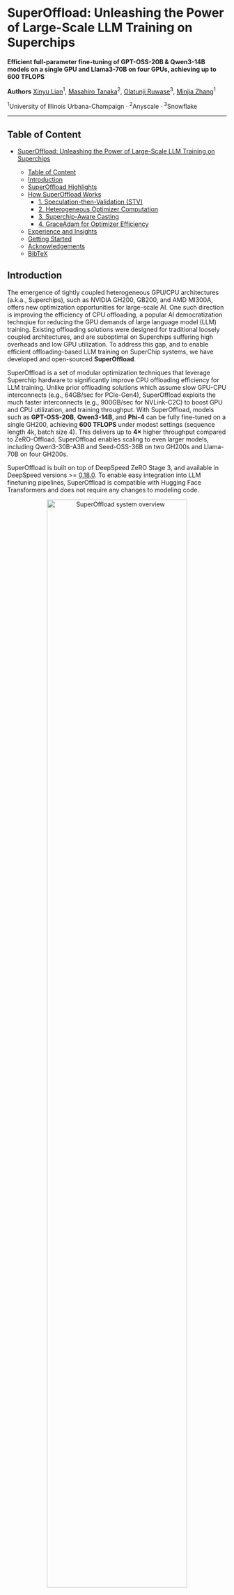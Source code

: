 # SuperOffload: Unleashing the Power of Large-Scale LLM Training on Superchips

**Efficient full-parameter fine-tuning of GPT-OSS-20B & Qwen3-14B models on a single GPU and Llama3-70B on four GPUs, achieving up to 600 TFLOPS**

**Authors**
[Xinyu Lian](https://xinyulian.tech/)<sup>1</sup>, [Masahiro Tanaka](https://tohtana.github.io/)<sup>2</sup>, [Olatunji Ruwase](https://www.snowflake.com/en/blog/authors/olatunji--tunji--ruwase/)<sup>3</sup>, [Minjia Zhang](https://minjiazhang.github.io/)<sup>1</sup>

<sup>1</sup>University of Illinois Urbana-Champaign · <sup>2</sup>Anyscale · <sup>3</sup>Snowflake

---

## Table of Content

- [SuperOffload: Unleashing the Power of Large-Scale LLM Training on Superchips](#superoffload-unleashing-the-power-of-large-scale-llm-training-on-superchips)
  - [Table of Content](#table-of-content)
  - [Introduction](#introduction)
  - [SuperOffload Highlights](#superoffload-highlights)
  - [How SuperOffload Works](#how-superoffload-works)
    - [1. Speculation-then-Validation (STV)](#1-speculation-then-validation-stv)
    - [2. Heterogeneous Optimizer Computation](#2-heterogeneous-optimizer-computation)
    - [3. Superchip-Aware Casting](#3-superchip-aware-casting)
    - [4. GraceAdam for Optimizer Efficiency](#4-graceadam-for-optimizer-efficiency)
  - [Experience and Insights](#experience-and-insights)
  - [Getting Started](#getting-started)
  - [Acknowledgements](#acknowledgements)
  - [BibTeX](#bibtex)

  <!-- - [Status \& Availability](#status--availability) -->

## Introduction

The emergence of tightly coupled heterogeneous GPU/CPU architectures (a.k.a., Superchips), such as NVIDIA GH200, GB200, and AMD MI300A, offers new optimization opportunities for large-scale AI. One such direction is improving the efficiency of CPU offloading, a popular AI democratization technqiue for reducing the GPU demands of large language model (LLM) training. Existing offloading solutions were designed for traditional loosely coupled architectures, and are suboptimal on Superchips suffering high overheads and low GPU utilization. To address this gap, and to enable efficient offloading-based LLM training on SuperChip systems, we have developed and open-sourced **SuperOffload**.

SuperOffload is a set of modular optimization techniques that leverage Superchip hardware to significantly improve CPU offloading efficiency for LLM training. Unlike prior offloading solutions which assume slow GPU-CPU interconnects (e.g., 64GB/sec for PCIe-Gen4), SuperOffload exploits the much faster interconnects (e.g., 900GB/sec for NVLink-C2C) to boost GPU and CPU utilization, and training throughput. With SuperOffload, models such as **GPT-OSS-20B**, **Qwen3-14B**, and **Phi-4** can be fully fine-tuned on a single GH200, achieving **600 TFLOPS** under modest settings (sequence length 4k, batch size 4). This delivers up to **4×** higher throughput compared to ZeRO-Offload. SuperOffload enables scaling to even larger models, including Qwen3-30B-A3B and Seed-OSS-36B on two GH200s and Llama-70B on four GH200s.

SuperOffload is built on top of DeepSpeed ZeRO Stage 3, and available in DeepSpeed versions >= [0.18.0](https://github.com/deepspeedai/DeepSpeed/releases/tag/v0.18.0). To enable easy integration into LLM finetuning pipelines, SuperOffload is compatible with Hugging Face Transformers and does not require any changes to modeling code.

<!-- Recent models, especially MoE, at the scale of tens to hundreds of billions of parameters, make fine-tuning on limited GPUs difficult. Offloading to CPU memory helps reduce GPU demand but typically assumes GPU-CPU connections over PCIe, which is bandwidth-limited (e.g., 32 GB/s on PCIe-Gen4). Thus, prior work mainly optimizes data transfers to avoid PCIe becoming a major performance bottleneck. However, hardware vendors are introducing a new class of tightly coupled architectures—such as NVIDIA GH200, GB200, and AMD MI300A—that challenge these long-standing assumptions.

The open-source release of **SuperOffload** addresses this gap by providing a set of modular techniques for efficient large-model training. With SuperOffload, models such as **GPT-OSS-20B**, **Qwen3-14B**, and **Phi-4** can be fully fine-tuned on a single GH200, achieving **600 TFLOPS** under modest settings (sequence length 4k, batch size 4). This delivers up to **4×** higher throughput compared to ZeRO-Offload. -->

<!-- Built on top of ZeRO Stage 3, SuperOffload enables scaling to even larger models, including Qwen3-30B-A3B, Seed-OSS-36B on two GH200s and Llama-70B on four GH200s. All of this is supported natively through Hugging Face Transformers and DeepSpeed, with no need for changes to modeling code. -->

<div align="center">
<img src="./images/superoffload_comparision.jpg" alt="SuperOffload system overview" width="80%">
<p align="center"><em>Figure 1: SuperOffload delivers up to 4× higher throughput than ZeRO-Offload for large-model fine-tuning across varying sequence lengths and batch sizes, achieving a peak throughput of 600 TFLOPS.</em></p>
</div>

---

## SuperOffload Highlights

- **Single GH200:** Full fine-tuning of GPT-OSS-20B, Qwen3-14B, achieving ~600 TFLOPS (seq len 4K, batch size 4).
- **Multi-GPU:** Qwen3-30B-A3B & Seed-OSS-36B on 2× GH200; Llama-70B on 4× GH200.
- **Faster Offloading:** Up to 4× faster than ZeRO-Offload under modest settings.
- **Increased GPU Utilization:** Boost GPU utilization from ~50% to >80%.
- **No Model Changes:** Fully configuration driven.
- **OSS Ecosystem Integration:** DeepSpeed ZeRO Stage 3 with Hugging Face Transformers integration.

---

## How SuperOffload Works

SuperOffload consists of four composable offloading optimization techniques: (1) Speculation-then-Validation, (2) GPU/CPU Optimizer Computation, (3) Superchip-Aware Casting, and (4) GraceAdam. We provide brief descriptions of these techniques below.


### 1. Speculation-then-Validation (STV)

The conventional approach for ensuring training stability is to perform optimizer computation after global gradient post-processing (e.g., overflow checks). However, this exposes the entire optimizer latency on the critical path of training, causing non-trivial delays when computed on CPU. STV avoids this bottleneck by breaking this dependency, and overlapping speculative optimizer computation on CPU with backward propagation on GPU. When gradient post-processing eventually completes, the speculative optimizer computations are either committed, discarded, or correctly replayed as appropriate. STV's post-validation of training stability enables it to safely reduce the critical path compared to prior pre-validation approaches. The figure below illustrates how SuperOffload schedules backward propagation and optimizer computation differently from traditional approaches, such as ZeRoOffload.

<div align="center">
<img src="./images/superoffload_schedule.jpg" alt="Schedule comparison" width="80%">
<p align="center"><em>Figure 2: Previous offloading approach suffers from global gradient norm and global check of NAN and INF values, which expose the optimizer step to the critical path and prevent overlapping opportunities. In SuperOffload, we introduce a speculation-then-validation schedule to address this issue.</em></p>
</div>

We evaluated the effectiveness of STV by measuring the frequency of undoing speculative optimizer computations in a pre-training run of a BLOOM-176B model. As shown in the figure below, such rollbacks (e.g., due to gradient clipping, etc.) are rare after warmup, making the associated overheads negligible over the entire training run. This makes STV practical for accelerating large-scale training.

<div align="center">
<img src="./images/superoffload_rollback.jpg" alt="Gradient clipping data" width="80%">
<p align="center"><em>Figure 3: Red points indicate gradient clipping triggered during BLOOM pre-training — rare after warm-up, showing STV’s benefits.</em></p>
</div>

---

### 2. Heterogeneous Optimizer Computation

SuperOffload improves optimizer efficiency beyond STV by partitioning optimizer computation across GPU and CPU. The GPU is used for optimizer computations of gradients created in the latter stages of the backward pass, while the CPU handles the rest. This partitioning scheme has multiple benefits. First, the GPU avoids idly waiting for optimizer computation to complete on the CPU. Second, optimizer computation is reduced by leveraging both GPU and CPU compute. Third, GPU-CPU transfers of parameters and gradients corresponding to GPU optimizer computations can be avoided.

<!-- - Instead of waiting for all updated parameters to return from CPU, keep the optimizer states and gradients of the last few buckets in GPU memory (if HBM allows).
- Reduces synchronization bubbles and idle time between iterations.
- Parameter \(n'\) controls how many tail buckets remain on GPU. -->

---

### 3. Superchip-Aware Casting

In mixed precision training with offloading, tensor transfers between GPU and CPU require casting between the low-precision format on GPU (e.g., BF16, FP16, etc.) and the high-precision format on CPU (i.e., FP32). To address the bandwidth limitations of PCIe interconnects, prior offloading solutions transfer tensors in low-precision and type cast tensors on both GPU and CPU as appropriate. However, this is a sub-optimal strategy on Superchip architectures because GPU compute throughput is ~100X higher than CPU, and high-bandwidth interconnects (e.g., NVLink-C2C) makes the transfer costs negligible. As illustration, Figure 4 below shows that the optimal strategy on GH200 is tensor casting on the GPU and transferring in high-precision format.

<!-- - Mixed precision training involves casting tensors between low precision data types (e.g., FP16, BF16, etc.) and full precision FP32.
- On superchips with high CPU↔GPU bandwidth, casting cost matters.
- SuperOffload improves efficiency by performing casting on the GPU and sending **high-precision** tensors to the CPU. -->

<div align="center">
<img src="./images/superoffload_cast_transfer.jpg" alt="Tensor casting optimization" width="80%">
<p align="center"><em>Figure 4: GH200: Tensor casting to lower/higher precision on GPU and transferring in higher-precision is more efficient on Superchips.</em></p>
</div>

---

### 4. GraceAdam for Optimizer Efficiency

Existing offloading solutions for LLM training require CPU implementations of the popular Adam optimizer, such as  PyTorch Adam and DeepSpeed CPU-Adam. However, these are inadequate for Superchips because they are not optimized for the Grace CPU architecture. To address this issue, we created GraceAdam, a highly efficient Adam optimizer implementation for Grace CPUs. GraceAdam achieves high performance exploiting the underlying ARM architecture features such as Scalable Vector Extension (SVE), explicit memory hierarchy management, and instruction-level parallelism. Figure 5 below shows that on GH200 Superchip, GraceAdam is 3X faster than PyTorch Adam (PT-CPU) and 1.3X faster than CPU-Adam. To our knowledge, GraceAdam is the first open sourced Adam optimizer implementation for Grace CPU.

<div align="center">
<img src="./images/superoffload_grace_adam.png" alt="GraceAdam" width="80%">
<p align="center"><em>Figure 5: Using GraceAdam for efficient Adam optimizer computation on GH200.</em></p>
</div>


## Experience and Insights

- **NUMA Binding:**
  Pair each GPU with its directly associated CPU to maximize bandwidth. In DeepSpeed:
  ```bash
  --bind_cores_to_rank
  ```

- **MPAM (Memory System Resource Partitioning and Monitoring):**
  Reduces interference between CPU and GPU tasks.

  **How to enable MPAM on Nvidia Superchips:**
  1. Install the kernel from [NVIDIA NV-Kernels](https://github.com/NVIDIA/NV-Kernels/tree/24.04_linux-nvidia-adv-6.11).
  2. Check MPAM support:
     ```bash
     grep MPAM /boot/config-$(uname -r)
     ```
     Expected output:
     ```
     CONFIG_ARM64_MPAM=y
     CONFIG_ACPI_MPAM=y
     CONFIG_ARM64_MPAM_DRIVER=y
     CONFIG_ARM64_MPAM_RESCTRL_FS=y
     ```
     Verify resctrl filesystem:
     ```bash
     ls -ld /sys/fs/resctrl
     ```
  3. Mount resctrl:
     ```bash
     mount -t resctrl resctrl /sys/fs/resctrl
     ```
  4. Create partitions:
     ```bash
     mkdir /sys/fs/resctrl/p1 /sys/fs/resctrl/p2
     ```
  5. Set CPU cores & memory configs (example from experiments):
     ```
     /sys/fs/resctrl/p1/cpus_list:
     0-6
     /sys/fs/resctrl/p2/cpus_list:
     7-71
     /sys/fs/resctrl/p1/schemata:
     MB:1=100
     L3:1=ff0
     /sys/fs/resctrl/p2/schemata:
     MB:1=20
     L3:1=f
     ```

---

## Getting Started

End-to-end finetuning examples using Superoffload are available [here](https://github.com/deepspeedai/DeepSpeedExamples/tree/master/training/DeepSpeed-SuperOffload#readme). To get started even quicker, you can enable SuperOffload by adding the following switch to your DeepSpeed config:

<div align="center">
<img src="./images/superoffload_enable.jpg" alt="Enable SuperOffload" width="60%">
<p align="center"><em>Figure 5: Enable SuperOffload with a single line in the DeepSpeed config.</em></p>
</div>



Tip: On superchip platforms (e.g., GH200/GB200/MI300A), combine NUMA binding and MPAM settings from "Experience and Insights" to stabilize bandwidth and improve end-to-end performance.

<!-- ## Status & Availability

SuperOffload is open-sourced as modular extensions on top of DeepSpeed ZeRO Stage 3, and is exposed via native configuration in Hugging Face Transformers (no model code changes required).

Community feedback and contributions are welcome. For enablement and examples, see "Getting Started" above. -->

---

## Acknowledgements

This work is a close collaboration among [University of Illinois Urbana-Champaign (UIUC)](https://supercomputing-system-ai-lab.github.io/), [AnyScale](https://www.anyscale.com/), and [Snowflake](https://www.snowflake.com/en/blog/authors/snowflake-ai-research/).

We also gratefully acknowledge William Gropp, Brett Bode, and Gregory H. Bauer from the National Center for Supercomputing Applications (NCSA), as well as Dan Ernst, Ian Karlin, Giridhar Chukkapalli, Kurt Rago, and others from NVIDIA for their valuable discussions and guidance on MPAM support on Grace CPU.

Community feedback and contributions are welcome. For enablement and examples, see "Getting Started" above.

---

## BibTeX

```bibtex
@inproceedings{superoffload,
    author = {Xinyu Lian and Masahiro Tanaka and Olatunji Ruwase and Minjia Zhang},
    title = "{SuperOffload: Unleashing the Power of Large-Scale LLM Training on Superchips}",
    year = {2026},
    booktitle = {Proceedings of the 31st ACM International Conference on Architectural Support for Programming Languages and Operating System (ASPLOS'26)}
}
```

